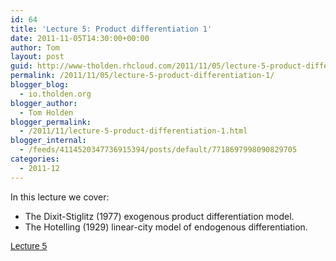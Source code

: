 ```yaml
---
id: 64
title: 'Lecture 5: Product differentiation 1'
date: 2011-11-05T14:30:00+00:00
author: Tom
layout: post
guid: http://www-tholden.rhcloud.com/2011/11/05/lecture-5-product-differentiation-1/
permalink: /2011/11/05/lecture-5-product-differentiation-1/
blogger_blog:
  - io.tholden.org
blogger_author:
  - Tom Holden
blogger_permalink:
  - /2011/11/lecture-5-product-differentiation-1.html
blogger_internal:
  - /feeds/4114520347736915394/posts/default/7718697998090829705
categories:
  - 2011-12
---
```

In this lecture we cover:

  * The Dixit-Stiglitz (1977) exogenous product differentiation model.
  * The Hotelling (1929) linear-city model of endogenous differentiation.

<a title="View Lecture 5 on Scribd" href="http://www.scribd.com/doc/71692059/Lecture-5" style="margin: 12px auto 6px auto; font-family: Helvetica,Arial,Sans-serif; font-style: normal; font-variant: normal; font-weight: normal; font-size: 14px; line-height: normal; font-size-adjust: none; font-stretch: normal; -x-system-font: none; display: block; text-decoration: underline;">Lecture 5</a>